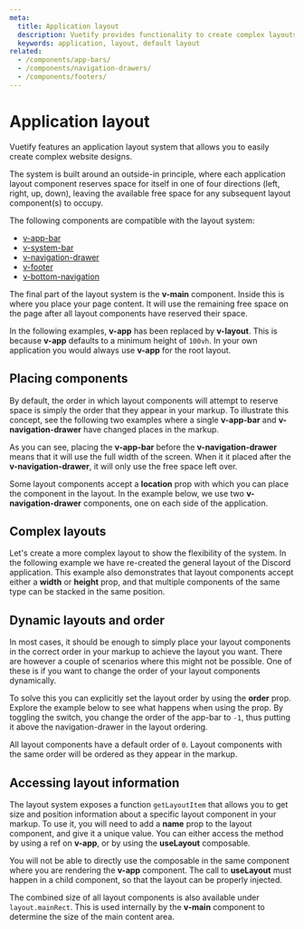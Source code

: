 ```yaml
---
meta:
  title: Application layout
  description: Vuetify provides functionality to create complex layouts using components such as app bars and navigation drawers
  keywords: application, layout, default layout
related:
  - /components/app-bars/
  - /components/navigation-drawers/
  - /components/footers/
---
```


# Application layout

Vuetify features an application layout system that allows you to easily create complex website designs.

The system is built around an outside-in principle, where each application layout component reserves space for itself in one of four directions (left, right, up, down), leaving the available free space for any subsequent layout component(s) to occupy.

The following components are compatible with the layout system:

- [v-app-bar](/components/app-bars)
- [v-system-bar](/components/system-bars)
- [v-navigation-drawer](/components/navigation-drawers)
- [v-footer](/components/footers)
- [v-bottom-navigation](/components/bottom-navigation)

The final part of the layout system is the **v-main** component. Inside this is where you place your page content. It will use the remaining free space on the page after all layout components have reserved their space.

<alert type="info">

  In the following examples, **v-app** has been replaced by **v-layout**. This is because **v-app** defaults to a minimum height of `100vh`. In your own application you would always use **v-app** for the root layout.

</alert>

## Placing components

By default, the order in which layout components will attempt to reserve space is simply the order that they appear in your markup. To illustrate this concept, see the following two examples where a single **v-app-bar** and **v-navigation-drawer** have changed places in the markup.

<example file="application-layout/app-bar-first" />

<example file="application-layout/nav-drawer-first" />

As you can see, placing the **v-app-bar** before the **v-navigation-drawer** means that it will use the full width of the screen. When it it placed after the **v-navigation-drawer**, it will only use the free space left over.

Some layout components accept a **location** prop with which you can place the component in the layout. In the example below, we use two **v-navigation-drawer** components, one on each side of the application.

<example file="application-layout/location" />

## Complex layouts

Let's create a more complex layout to show the flexibility of the system. In the following example we have re-created the general layout of the Discord application. This example also demonstrates that layout components accept either a **width** or **height** prop, and that multiple components of the same type can be stacked in the same position.

<example file="application-layout/discord" />

## Dynamic layouts and order

In most cases, it should be enough to simply place your layout components in the correct order in your markup to achieve the layout you want. There are however a couple of scenarios where this might not be possible. One of these is if you want to change the order of your layout components dynamically.

To solve this you can explicitly set the layout order by using the **order** prop. Explore the example below to see what happens when using the prop. By toggling the switch, you change the order of the app-bar to `-1`, thus putting it above the navigation-drawer in the layout ordering.

All layout components have a default order of `0`. Layout components with the same order will be ordered as they appear in the markup.

<example file="application-layout/dynamic" />

## Accessing layout information

The layout system exposes a function `getLayoutItem` that allows you to get size and position information about a specific layout component in your markup. To use it, you will need to add a **name** prop to the layout component, and give it a unique value. You can either access the method by using a ref on **v-app**, or by using the **useLayout** composable.

<example file="application-layout/layout-information-ref" />

<alert type="warning">

  You will not be able to directly use the composable in the same component where you are rendering the **v-app** component. The call to **useLayout** must happen in a child component, so that the layout can be properly injected.

</alert>

<example file="application-layout/layout-information-composable" />

The combined size of all layout components is also available under `layout.mainRect`. This is used internally by the **v-main** component to determine the size of the main content area.
